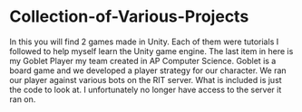 # Collection-of-Various-Projects
In this you will find 2 games made in Unity. Each of them were tutorials I followed to help myself learn the Unity game engine. The last item in here is my Goblet Player my team created in AP Computer Science. Goblet is a board game and we developed a player strategy for our character. We ran our player against various bots on the RIT server. What is included is just the code to look at. I unfortunately no longer have access to the server it ran on.

